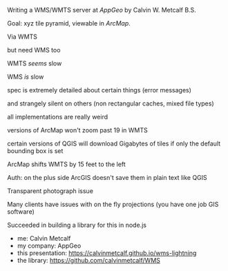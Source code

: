 [//]: # (title page)
Writing a WMS/WMTS server at *AppGeo* by Calvin W. Metcalf B.S.

[//]: # (slide 1)
Goal: xyz tile pyramid, viewable in *ArcMap*.

[//]: # (slide 2)
Via WMTS

[//]: # (slide 3)
but need WMS too

[//]: # (slide 4)
WMTS *seems* slow

[//]: # (slide 5)
WMS *is* slow

[//]: # (slide 6)
spec is extremely detailed about certain things (error messages)

[//]: # (slide 7)
and strangely silent on others (non rectangular caches, mixed file types)

[//]: # (slide 8)
all implementations are really weird

[//]: # (slide 9)
versions of ArcMap won't zoom past 19 in WMTS

[//]: # (slide 10)
certain versions of QGIS will download Gigabytes of tiles if only the default bounding box is set

[//]: # (slide 11)
ArcMap shifts WMTS by 15 feet to the left

[//]: # (slide 12)
Auth: on the plus side ArcGIS doesn't save them in plain text like QGIS

[//]: # (slide 13)
Transparent photograph issue

[//]: # (slide 14)
Many clients have issues with on the fly projections (you have one job GIS software)

[//]: # (slide 15)
Succeeded in building a library for this in node.js

[//]: # (after)
- me: Calvin Metcalf
- my company: AppGeo
- this presentation: https://calvinmetcalf.github.io/wms-lightning
- the library: https://github.com/calvinmetcalf/WMS
